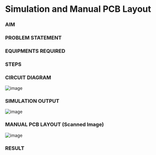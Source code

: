 # Simulation and Manual PCB Layout

### AIM

### PROBLEM STATEMENT

### EQUIPMENTS REQUIRED

### STEPS


### CIRCUIT DIAGRAM
![image](https://user-images.githubusercontent.com/75234991/225824690-04c929c1-e765-46d3-b2cf-6286d874bd59.png)

### SIMULATION OUTPUT
![image](https://user-images.githubusercontent.com/75234991/225824687-ec043cf3-9017-4c29-b8a6-f39d3a8486ab.png)

### MANUAL PCB LAYOUT (Scanned Image)
![image](https://user-images.githubusercontent.com/75234991/225824653-9fde36f2-ce87-462f-a5db-9eb47710ff84.png)

### RESULT

